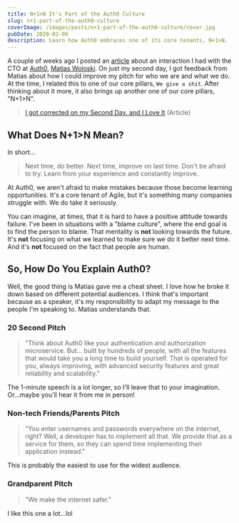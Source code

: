 ```yaml
---
title: N+1>N It's Part of the Auth0 Culture
slug: n+1-part-of-the-auth0-culture
coverImage: /images/posts/n+1-part-of-the-auth0-culture/cover.jpg
pubDate: 2020-02-06
description: Learn how Auth0 embraces one of its core tenants, N+1>N.
---
```


A couple of weeks ago I posted an [article](https://www.jamesqquick.com/blog/i-got-corrected-on-my-second-day) about an interaction I had with the CTO at [Auth0](http://auth0.com/), [Matias Woloski](https://twitter.com/woloski). On just my second day, I got feedback from Matias about how I could improve my pitch for who we are and what we do. At the time, I related this to one of our core pillars, `We give a shit`. After thinking about it more, it also brings up another one of our core pillars, "N+1>N".

> [I got corrected on my Second Day, and I Love It](https://www.jamesqquick.com/blog/i-got-corrected-on-my-second-day) (Article)

## What Does N+1>N Mean?

In short...

> Next time, do better. Next time, improve on last time. Don't be afraid to try. Learn from your experience and constantly improve.

At Auth0, we aren't afraid to make mistakes because those become learning opportunities. It's a core tenant of Agile, but it's something many companies struggle with. We do take it seriously.

You can imagine, at times, that it is hard to have a positive attitude towards failure. I've been in situations with a "blame culture", where the end goal is to find the person to blame. That mentality is **not** looking towards the future. It's **not** focusing on what we learned to make sure we do it better next time. And it's **not** focused on the fact that people are human.

## So, How Do You Explain Auth0?

Well, the good thing is Matias gave me a cheat sheet. I love how he broke it down based on different potential audiences. I think that's important because as a speaker, it's my responsibility to adapt my message to the people I'm speaking to. Matias understands that.

### 20 Second Pitch

> "Think about Auth0 like your authentication and authorization microservice. But… built by hundreds of people, with all the features that would take you a long time to build yourself. That is operated for you, always improving, with advanced security features and great reliability and scalability."

The 1-minute speech is a lot longer, so I'll leave that to your imagination. Or...maybe you'll hear it from me in person!

### Non-tech Friends/Parents Pitch

> "You enter usernames and passwords everywhere on the internet, right? Well, a developer has to implement all that. We provide that as a service for them, so they can spend time implementing their application instead."

This is probably the easiest to use for the widest audience.

### Grandparent Pitch

> "We make the internet safer."

I like this one a lot...lol
